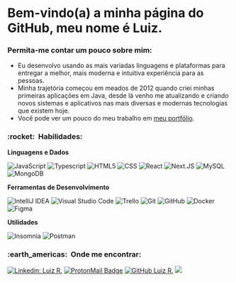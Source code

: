# Bem-vindo(a) a minha página do GitHub, meu nome é Luiz.
### Permita-me contar um pouco sobre mim:
 - Eu desenvolvo usando as mais variadas linguagens e plataformas para entregar a melhor, mais moderna e intuitiva experiência para as pessoas.
 - Minha trajetória começou em meados de 2012 quando criei minhas primeiras aplicações em Java, desde lá venho me atualizando e criando novos sistemas e aplicativos nas mais diversas e modernas tecnologias que existem hoje.
 - Você pode ver um pouco do meu trabalho em [meu portfólio](https://luizrod.com).

<h3> :rocket: &nbsp;Habilidades: </h3>

**Linguagens e Dados**

  ![JavaScript](https://img.shields.io/badge/-JavaScript-333333?style=flat&logo=javascript)
  ![Typescript](https://img.shields.io/badge/-Typescript-333333?style=flat&logo=typescript)
  ![HTML5](https://img.shields.io/badge/-HTML5-333333?style=flat&logo=HTML5)
  ![CSS](https://img.shields.io/badge/-CSS-333333?style=flat&logo=CSS3&logoColor=1572B6)
  ![React](https://img.shields.io/badge/-React-333333?style=flat&logo=react)
  ![Next.JS](https://img.shields.io/badge/-Next.JS-333333?style=flat&logo=next.js)
  ![MySQL](https://img.shields.io/badge/-MySQL-333333?style=flat&logo=mysql)
  ![MongoDB](https://img.shields.io/badge/-MongoDB-333333?style=flat&logo=mongodb)

**Ferramentas de Desenvolvimento**

  ![IntelliJ IDEA](https://img.shields.io/badge/-Intellij%20IDEA-333333?style=flat&logo=intellij-idea&logoColor=007ACC)
  ![Visual Studio Code](https://img.shields.io/badge/-Visual%20Studio%20Code-333333?style=flat&logo=visual-studio-code&logoColor=007ACC)
  ![Trello](https://img.shields.io/badge/-Trello-333333?style=flat&logo=trello&logoColor=007ACC)
  ![Git](https://img.shields.io/badge/-Git-333333?style=flat&logo=git)
  ![GitHub](https://img.shields.io/badge/-GitHub-333333?style=flat&logo=github)
  ![Docker](https://img.shields.io/badge/-Docker-333333?style=flat&logo=docker)
  ![Figma](https://img.shields.io/badge/-Figma-333333?style=flat&logo=figma&logoColor=007ACC)
  
**Utilidades**

  ![Insomnia](https://img.shields.io/badge/-Insomnia-333333?style=flat&logo=insomnia)
  ![Postman](https://img.shields.io/badge/-Postman-333333?style=flat&logo=postman)


<h3> :earth_americas: &nbsp;Onde me encontrar: </h3> 

[![Linkedin: Luiz R.](https://img.shields.io/badge/-Luiz%20R-blue?style=flat-square&logo=Linkedin&logoColor=white&link=https://www.linkedin.com/in/luizrod/)](https://www.linkedin.com/in/luizrod/)
[![ProtonMail Badge](https://img.shields.io/badge/-eu@luizrod.com-006bed?style=flat-square&logo=Outlook&logoColor=white&link=mailto:eu@luizrod.com)](mailto:eu@luizrod.com)
[![GitHub Luiz R.]( https://img.shields.io/github/followers/Luiwzr?label=follow&style=social)](https://github.com/Luiwzr)
![](https://komarev.com/ghpvc/?username=Luiwzr&color=006bed)
